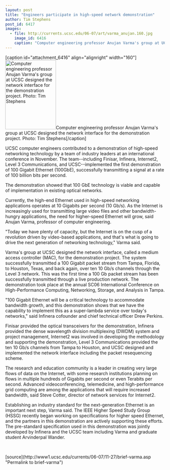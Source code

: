 ```yaml
---
layout: post
title: "Engineers participate in high-speed network demonstration"
author: Tim Stephens
post_id: 6417
images:
  - file: http://currents.ucsc.edu/06-07/art/varma_anujan.160.jpg
    image_id: 6416
    caption: "Computer engineering professor Anujan Varma's group at UCSC designed the network interface for the demonstration project. Photo: Tim Stephens"
---
```


[caption id="attachment_6416" align="alignright" width="160"]<a href="http://localhost/mysite/wp-content/uploads/2006/11/varma_anujan.160.jpg"><img class="size-full wp-image-6416" src="http://localhost/mysite/wp-content/uploads/2006/11/varma_anujan.160.jpg" alt="Computer engineering professor Anujan Varma's group at UCSC designed the network interface for the demonstration project. Photo: Tim Stephens" width="160" height="218" /></a>Computer engineering professor Anujan Varma's group at UCSC designed the network interface for the demonstration project. Photo: Tim Stephens[/caption]
<a name="content" id="content"></a>
<p>
  UCSC computer engineers contributed to a demonstration of high-speed networking technology by a team of industry leaders at an international conference in November. The team--including Finisar, Infinera, Internet2, Level 3 Communications, and UCSC--implemented the first demonstration of 100 Gigabit Ethernet (100GbE), successfully transmitting a signal at a rate of 100 billion bits per second.
</p>
<p>
  The demonstration showed that 100 GbE technology is viable and capable of implementation in existing optical networks.
</p>
<p>
  Currently, the high-end Ethernet used in high-speed networking applications operates at 10 Gigabits per second (10 Gb/s). As the Internet is increasingly used for transmitting large video files and other bandwidth-hungry applications, the need for higher-speed Ethernet will grow, said Anujan Varma, professor of computer engineering.
</p>
<p>
  "Today we have plenty of capacity, but the Internet is on the cusp of a revolution driven by video-based applications, and that's what is going to drive the next generation of networking technology," Varma said.
</p>
<p>
  Varma's group at UCSC designed the network interface, called a medium access controller (MAC), for the demonstration project. The system successfully transmitted a 100 Gigabit packet stream from Tampa, Florida, to Houston, Texas, and back again, over ten 10 Gb/s channels through the Level 3 network. This was the first time a 100 Gb packet stream has been successfully transmitted through a live production network. The demonstration took place at the annual SC06 International Conference on High-Performance Computing, Networking, Storage, and Analysis in Tampa.
</p>
<p>
  "100 Gigabit Ethernet will be a critical technology to accommodate bandwidth growth, and this demonstration shows that we have the capability to implement this as a super-lambda service over today's networks," said Infinera cofounder and chief technical officer Drew Perkins.
</p>
<p>
  Finisar provided the optical transceivers for the demonstration, Infinera provided the dense wavelength division multiplexing (DWDM) system and project management, Internet2 was involved in developing the methodology and supporting the demonstration, Level 3 Communications provided the ten 10 Gb/s channels from Tampa to Houston, and UCSC designed and implemented the network interface including the packet resequencing scheme.
</p>
<p>
  The research and education community is a leader in creating very large flows of data on the Internet, with some research institutions planning on flows in multiple hundreds of Gigabits per second or even Terabits per second. Advanced videoconferencing, telemedicine, and high-performance grid computing are among the applications that will require increased bandwidth, said Steve Cotter, director of network services for Internet2.
</p>
<p>
  Establishing an industry standard for the next-generation Ethernet is an important next step, Varma said. The IEEE Higher Speed Study Group (HSSG) recently began working on specifications for higher speed Ethernet, and the partners in this demonstration are actively supporting these efforts. The pre-standard specification used in this demonstration was jointly developed by Infinera and the UCSC team including Varma and graduate student Arvinderpal Wander.
</p>
<p>
  <br>
</p>
[source](http://www1.ucsc.edu/currents/06-07/11-27/brief-varma.asp "Permalink to brief-varma")
